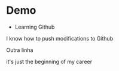 # Demo

- Learning Github

 I know how to push modifications to Github

 Outra linha

 it's just the beginning of my career

